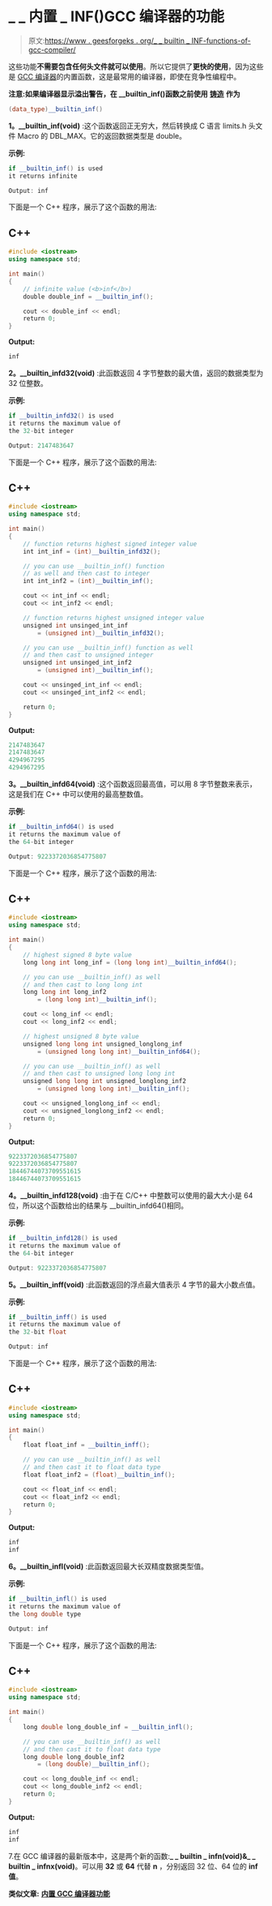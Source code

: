 # _ _ 内置 _ INF()GCC 编译器的功能

> 原文:[https://www . geesforgeks . org/_ _ builtin _ INF-functions-of-gcc-compiler/](https://www.geeksforgeeks.org/__builtin_inf-functions-of-gcc-compiler/)

这些功能**不需要包含任何头文件就可以使用**。所以它提供了**更快的使用**，因为这些是 [GCC 编译器](https://www.geeksforgeeks.org/builtin-functions-gcc-compiler/)的内置函数，这是最常用的编译器，即使在竞争性编程中。

**注意:如果编译器显示溢出警告，在 __builtin_inf()函数之前使用** [**铸造**](https://www.geeksforgeeks.org/type-conversion-c/) **作为**

```cpp
(data_type)__builtin_inf()
```

**1。__builtin_inf(void)** :这个函数返回正无穷大，然后转换成 C 语言 limits.h 头文件 Macro 的 DBL_MAX。它的返回数据类型是 double。

**示例:**

```cpp
if __builtin_inf() is used
it returns infinite

Output: inf
```

下面是一个 C++ 程序，展示了这个函数的用法:

## C++

```cpp
#include <iostream>
using namespace std;

int main()
{
    // infinite value (<b>inf</b>)
    double double_inf = __builtin_inf();

    cout << double_inf << endl;
    return 0;
}
```

**Output:** 

```cpp
inf
```

**2。__builtin_infd32(void)** :此函数返回 4 字节整数的最大值，返回的数据类型为 32 位整数。

**示例:**

```cpp
if __builtin_infd32() is used
it returns the maximum value of
the 32-bit integer

Output: 2147483647
```

下面是一个 C++ 程序，展示了这个函数的用法:

## C++

```cpp
#include <iostream>
using namespace std;

int main()
{
    // function returns highest signed integer value
    int int_inf = (int)__builtin_infd32();

    // you can use __builtin_inf() function
    // as well and then cast to integer
    int int_inf2 = (int)__builtin_inf();

    cout << int_inf << endl;
    cout << int_inf2 << endl;

    // function returns highest unsigned integer value
    unsigned int unsinged_int_inf
        = (unsigned int)__builtin_infd32();

    // you can use __builtin_inf() function as well
    // and then cast to unsigned integer
    unsigned int unsinged_int_inf2
        = (unsigned int)__builtin_inf();

    cout << unsinged_int_inf << endl;
    cout << unsinged_int_inf2 << endl;

    return 0;
}
```

**Output:** 

```cpp
2147483647
2147483647
4294967295
4294967295
```

**3。__builtin_infd64(void)** :这个函数返回最高值，可以用 8 字节整数来表示，这是我们在 C++ 中可以使用的最高整数值。

**示例:**

```cpp
if __builtin_infd64() is used
it returns the maximum value of
the 64-bit integer

Output: 9223372036854775807
```

下面是一个 C++ 程序，展示了这个函数的用法:

## C++

```cpp
#include <iostream>
using namespace std;

int main()
{
    // highest signed 8 byte value
    long long int long_inf = (long long int)__builtin_infd64();

    // you can use __builtin_inf() as well
    // and then cast to long long int
    long long int long_inf2
        = (long long int)__builtin_inf();

    cout << long_inf << endl;
    cout << long_inf2 << endl;

    // highest unsigned 8 byte value
    unsigned long long int unsigned_longlong_inf
        = (unsigned long long int)__builtin_infd64();

    // you can use __builtin_inf() as well
    // and then cast to unsigned long long int
    unsigned long long int unsigned_longlong_inf2
        = (unsigned long long int)__builtin_inf();

    cout << unsigned_longlong_inf << endl;
    cout << unsigned_longlong_inf2 << endl;
    return 0;
}
```

**Output:** 

```cpp
9223372036854775807
9223372036854775807
18446744073709551615
18446744073709551615
```

**4。__builtin_infd128(void)** :由于在 C/C++ 中整数可以使用的最大大小是 64 位，所以这个函数给出的结果与 __builtin_infd64()相同。

**示例:**

```cpp
if __builtin_infd128() is used
it returns the maximum value of
the 64-bit integer

Output: 9223372036854775807
```

**5。__builtin_inff(void)** :此函数返回的浮点最大值表示 4 字节的最大小数点值。

**示例:**

```cpp
if __builtin_inff() is used
it returns the maximum value of
the 32-bit float

Output: inf
```

下面是一个 C++ 程序，展示了这个函数的用法:

## C++

```cpp
#include <iostream>
using namespace std;

int main()
{
    float float_inf = __builtin_inff();

    // you can use __builtin_inf() as well
    // and then cast it to float data type
    float float_inf2 = (float)__builtin_inf();

    cout << float_inf << endl;
    cout << float_inf2 << endl;
    return 0;
}
```

**Output:** 

```cpp
inf
inf
```

**6。__builtin_infl(void)** :此函数返回最大长双精度数据类型值。

**示例:**

```cpp
if __builtin_infl() is used
it returns the maximum value of
the long double type

Output: inf
```

下面是一个 C++ 程序，展示了这个函数的用法:

## C++

```cpp
#include <iostream>
using namespace std;

int main()
{
    long double long_double_inf = __builtin_infl();

    // you can use __builtin_inf() as well
    // and then cast it to float data type
    long double long_double_inf2
        = (long double)__builtin_inf();

    cout << long_double_inf << endl;
    cout << long_double_inf2 << endl;
    return 0;
}
```

**Output:** 

```cpp
inf
inf
```

7.在 GCC 编译器的最新版本中，这是两个新的函数:**_ _ builtin _ infn(void)&_ _ builtin _ infnx(void)**。可以用 **32** 或 **64** 代替 **n** ，分别返回 32 位、64 位的 **inf 值**。

**类似文章:** [**内置 GCC 编译器功能**](https://www.geeksforgeeks.org/builtin-functions-gcc-compiler/)